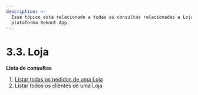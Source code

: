 ```yaml
---
description: >-
  Esse tópico está relacionado a todas as consultas relacionadas a Lojas na
  plataforma Xekout App.
---
```


# 3.3. Loja

**Lista de consultas**

1. [Listar todas os pedidos de uma Loja](../carrinho-de-compras/listar-todas-os-pedidos-de-uma-loja.md)
2. Listar todos os clientes de uma Loja

